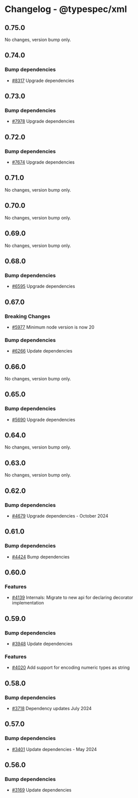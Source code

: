 # Changelog - @typespec/xml

## 0.75.0

No changes, version bump only.

## 0.74.0

### Bump dependencies

- [#8317](https://github.com/microsoft/typespec/pull/8317) Upgrade dependencies


## 0.73.0

### Bump dependencies

- [#7978](https://github.com/microsoft/typespec/pull/7978) Upgrade dependencies


## 0.72.0

### Bump dependencies

- [#7674](https://github.com/microsoft/typespec/pull/7674) Upgrade dependencies


## 0.71.0

No changes, version bump only.

## 0.70.0

No changes, version bump only.

## 0.69.0

No changes, version bump only.

## 0.68.0

### Bump dependencies

- [#6595](https://github.com/microsoft/typespec/pull/6595) Upgrade dependencies


## 0.67.0

### Breaking Changes

- [#5977](https://github.com/microsoft/typespec/pull/5977) Minimum node version is now 20

### Bump dependencies

- [#6266](https://github.com/microsoft/typespec/pull/6266) Update dependencies


## 0.66.0

No changes, version bump only.

## 0.65.0

### Bump dependencies

- [#5690](https://github.com/microsoft/typespec/pull/5690) Upgrade dependencies


## 0.64.0

No changes, version bump only.

## 0.63.0

No changes, version bump only.

## 0.62.0

### Bump dependencies

- [#4679](https://github.com/microsoft/typespec/pull/4679) Upgrade dependencies - October 2024


## 0.61.0

### Bump dependencies

- [#4424](https://github.com/microsoft/typespec/pull/4424) Bump dependencies


## 0.60.0

### Features

- [#4139](https://github.com/microsoft/typespec/pull/4139) Internals: Migrate to new api for declaring decorator implementation


## 0.59.0

### Bump dependencies

- [#3948](https://github.com/microsoft/typespec/pull/3948) Update dependencies

### Features

- [#4020](https://github.com/microsoft/typespec/pull/4020) Add support for encoding numeric types as string


## 0.58.0

### Bump dependencies

- [#3718](https://github.com/microsoft/typespec/pull/3718) Dependency updates July 2024


## 0.57.0

### Bump dependencies

- [#3401](https://github.com/microsoft/typespec/pull/3401) Update dependencies - May 2024




## 0.56.0

### Bump dependencies

- [#3169](https://github.com/microsoft/typespec/pull/3169) Update dependencies

